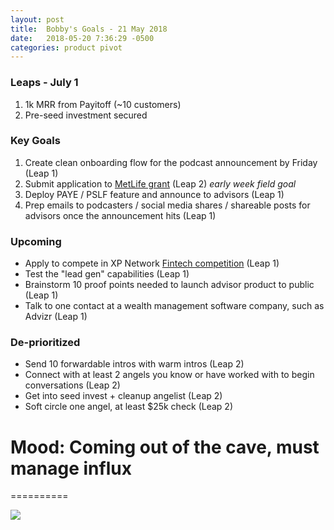 ```yaml
---
layout: post
title:  Bobby's Goals - 21 May 2018
date:   2018-05-20 7:36:29 -0500
categories: product pivot
---
```


### Leaps - July 1

1. 1k MRR from Payitoff (~10 customers)
1. Pre-seed investment secured

### Key Goals

1. Create clean onboarding flow for the podcast announcement by Friday (Leap 1)
1. Submit application to [MetLife grant](http://us.inclusionplus.com/) (Leap 2) _early week field goal_
1. Deploy PAYE / PSLF feature and announce to advisors (Leap 1)
1. Prep emails to podcasters / social media shares / shareable posts for advisors once the announcement hits (Leap 1)

### Upcoming
- Apply to compete in XP Network [Fintech competition](https://xyplanningnetwork.wufoo.com/forms/z1mzjixo0o41nw9/?__hstc=77180682.63146827910733f9280424e610510b1c.1524862035207.1524862035207.1524868003003.2&__hssc=77180682.1.1524924645125&__hsfp=860362448&hsCtaTracking=fee83abc-1fd7-460d-85c8-0806bc2bedac%7Cc344de01-8dbf-4677-af7c-8b1257e182a0) (Leap 1)
- Test the "lead gen" capabilities (Leap 1)
- Brainstorm 10 proof points needed to launch advisor product to public (Leap 1)
- Talk to one contact at a wealth management software company, such as Advizr (Leap 1)

### De-prioritized
- Send 10 forwardable intros with warm intros (Leap 2)
- Connect with at least 2 angels you know or have worked with to begin conversations (Leap 2)
- Get into seed invest + cleanup angelist (Leap 2)
- Soft circle one angel, at least $25k check (Leap 2)

# Mood: Coming out of the cave, must manage influx
==========

![](https://media.giphy.com/media/l0HlGZx4vctTDNMoE/giphy.gif)
